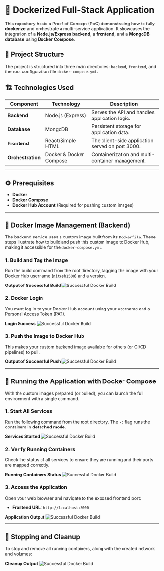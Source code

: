 # 🚀 Dockerized Full-Stack Application

This repository hosts a Proof of Concept (PoC) demonstrating how to fully **dockerize** and orchestrate a multi-service application. It showcases the integration of a **Node.js/Express backend**, a **frontend**, and a **MongoDB database** using **Docker Compose**.

## 📁 Project Structure

The project is structured into three main directories: `backend`, `frontend`, and the root configuration file `docker-compose.yml`.

## 🏗️ Technologies Used

| **Component** | **Technology** | **Description** | 
| ----- | ----- | ----- | 
| **Backend** | Node.js (Express) | Serves the API and handles application logic. | 
| **Database** | MongoDB | Persistent storage for application data. | 
| **Frontend** | React/Simple HTML | The client-side application served on port 3000. | 
| **Orchestration** | Docker & Docker Compose | Containerization and multi-container management. | 

---

## ⚙️ Prerequisites

* **Docker**
* **Docker Compose**
* **Docker Hub Account** (Required for pushing custom images)

---

## 🐳 Docker Image Management (Backend)

The backend service uses a custom image built from its `Dockerfile`. These steps illustrate how to build and push this custom image to Docker Hub, making it accessible for the `docker-compose.yml`.

### 1. Build and Tag the Image

Run the build command from the root directory, tagging the image with your Docker Hub username (`nitesh1500`) and a version.

**Output of Successful Build**
![Successful Docker Build](images/1.png)


### 2. Docker Login

You must log in to your Docker Hub account using your username and a Personal Access Token (PAT).

**Login Success**
![Successful Docker Build](images/2.png)


### 3. Push the Image to Docker Hub

This makes your custom backend image available for others (or CI/CD pipelines) to pull.

**Output of Successful Push**
![Successful Docker Build](images/5.png)

---

## 🚀 Running the Application with Docker Compose

With the custom images prepared (or pulled), you can launch the full environment with a single command.

### 1. Start All Services

Run the following command from the root directory. The `-d` flag runs the containers in **detached mode**.

**Services Started**
![Successful Docker Build](images/6.png)


### 2. Verify Running Containers

Check the status of all services to ensure they are running and their ports are mapped correctly.

**Running Containers Status**
![Successful Docker Build](images/7.png)


### 3. Access the Application

Open your web browser and navigate to the exposed frontend port:

* **Frontend URL:** `http://localhost:3000`

**Application Output**
![Successful Docker Build](images/8.png)


---

## 🛑 Stopping and Cleanup

To stop and remove all running containers, along with the created network and volumes:

**Cleanup Output**
![Successful Docker Build](images/9.png)